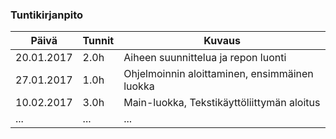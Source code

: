 ### Tuntikirjanpito
Päivä | Tunnit | Kuvaus
--------------- | ----- | ------
20.01.2017 | 2.0h | Aiheen suunnittelua ja repon luonti
27.01.2017 | 1.0h | Ohjelmoinnin aloittaminen, ensimmäinen luokka
10.02.2017 | 3.0h | Main-luokka, Tekstikäyttöliittymän aloitus
... | ... | ...
